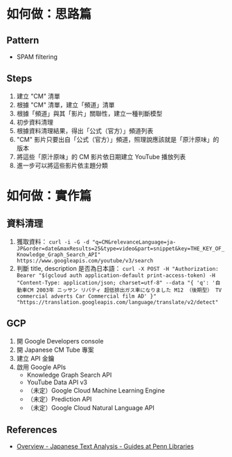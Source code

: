 # 如何做：思路篇

## Pattern

* SPAM filtering

## Steps

1. 建立 "CM" 清單
1. 根據 "CM" 清單，建立「頻道」清單
1. 根據「頻道」與其「影片」關聯性，建立一種判斷模型
1. 初步資料清理
1. 根據資料清理結果，得出「公式（官方）」頻道列表
1. "CM" 影片只要出自「公式（官方）」頻道，照理說應該就是「原汁原味」的版本
1. 將這些「原汁原味」的 CM 影片依日期建立 YouTube 播放列表
1. 進一步可以將這些影片依主題分類

# 如何做：實作篇

## 資料清理

1. 獲取資料： `curl -i -G -d "q=CM&relevanceLanguage=ja-JP&order=date&maxResults=25&type=video&part=snippet&key=THE_KEY_OF_Knowledge_Graph_Search_API" https://www.googleapis.com/youtube/v3/search`
1. 判斷 title, description 是否為日本語： `curl -X POST -H "Authorization: Bearer "$(gcloud auth application-default print-access-token) -H "Content-Type: application/json; charset=utf-8" --data "{ 'q': '自動車CM 2003年 ニッサン リバティ 超低排出ガス車になりました M12 （後期型） TV commercial adverts Car Commercial film AD' }" "https://translation.googleapis.com/language/translate/v2/detect"`

## GCP
1. 開 Google Developers console
1. 開 Japanese CM Tube 專案
1. 建立 API 金鑰
1. 啟用 Google APIs
    * Knowledge Graph Search API
    * YouTube Data API v3
    * （未定）Google Cloud Machine Learning Engine
    * （未定）Prediction API
    * （未定）Google Cloud Natural Language API


## References

* [Overview - Japanese Text Analysis - Guides at Penn Libraries](https://guides.library.upenn.edu/japanesetext)
